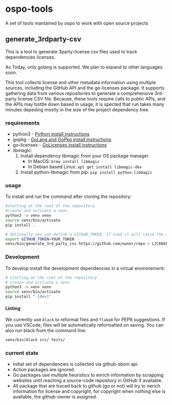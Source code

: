 # ospo-tools

A set of tools mantained by ospo to work with open source projects

## generate_3rdparty-csv

This is a tool to generate 3party-license csv files used to track dependencies licenses.

As Today, only golang is supported. We plan to expand to other languages soon.

This tool collects license and other metadata information using multiple sources, including the GitHub API and the go-licenses package.
It supports gathering data from various repositories to generate a comprehensive 3rd-party license CSV file.
Because, these tools require calls to public APIs, and the APIs may trottle down based in usage, it is spected that run takes many minutes depeding mostly in the size of the project dependency tree.

### requirements

- python3 - [Python install instructions](https://www.python.org/downloads/)
- gopkg - [GoLang and GoPkg install instructions](https://go.dev/doc/install)
- go-licenses - [GoLicenses install instructions](https://github.com/google/go-licenses?tab=readme-ov-file#installation)
- libmagic:
    1. Install dependency libmagic from your OS package manager.
        - In MacOS: `brew install libmagic`
        - In Debian based Linux: `apt get install libmagic-dev`
    1. Install python-libmagic from pip: `pip install python-libmagic`


### usage

To install and run the command after cloning the repository:

```bash
#starting at the root of the repository
#create and activate a venv
python3 -m venv venv
source venv/bin/activate
pip install .

# Optionally you can define a GITHUB_TOKEN, if used it will raise the throttling threashold and maspeed up your generation calls to github APIs.
export GITHUB_TOKEN=YOUR_TOKEN
venv/bin/generate_3rd_party_csv https://github.com/owner/repo > LICENSE-3rdparty.csv
```

### Development

To develop install the development dependencies in a virtual environement:

```bash
# starting at the root of the repository
# create and activate a venv
python3 -m venv venv
source venv/bin/activate
pip install ".[dev]"
```

#### Linting

We currently use `black` to reformat files and `flake8` for PEP8 suggestions.
If you use VSCode, files will be automatically reformatted on saving. You can also run black from the command line:

```bash
venv/bin/black src/ tests/
```

### current state

- Initial set of dependencies is collected via github-sbom api.
- Action packages are ignored.
- Go packages use multiple heuristics to enrich information by scrapping websites until reaching a source-code repository in GitHub if available.
- All package that are traced back to github (go or not) will try to nerich information for license and copyright, for copyright when nothing else is available, the github-owner is assigned.
